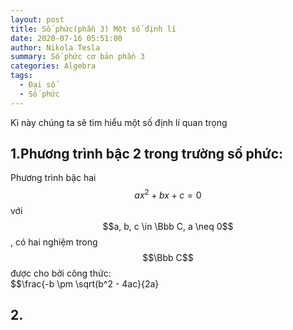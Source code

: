 ```yaml
---
layout: post
title: Số phức(phần 3) Một số định lí
date: 2020-07-16 05:51:00
author: Nikola Tesla
summary: Số phức cơ bản phần 3
categories: Algebra
tags: 
  - Đại số
  - Số phức
---
```


Kì này chúng ta sẽ tìm hiểu một số định lí quan trọng  
## 1.Phương trình bậc 2 trong trường số phức:  
Phương trình bậc hai $$ax^2 + bx + c = 0$$ với $$a, b, c \in \Bbb C, a \neq 0$$, có hai nghiệm trong $$\Bbb C$$ được cho bởi công thức:  
$$\frac{-b \pm \sqrt(b^2 - 4ac}{2a}  
## 2.
